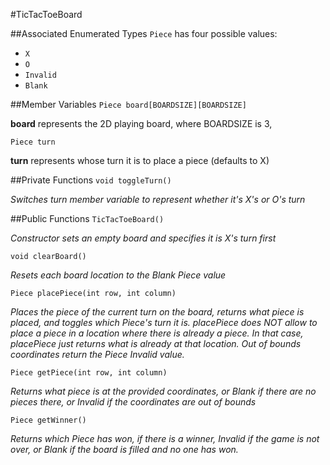 #TicTacToeBoard

##Associated Enumerated Types
`Piece` has four possible values:
 * `X`
 * `O`
 * `Invalid`
 * `Blank`

##Member Variables
`Piece board[BOARDSIZE][BOARDSIZE]` 

**board** represents the 2D playing board, where BOARDSIZE is 3, 

`Piece turn` 

**turn** represents whose turn it is to place a piece (defaults to X)

##Private Functions
`void toggleTurn()`  	

*Switches turn member variable to represent whether it's X's or O's turn*
  	
##Public Functions
`TicTacToeBoard()`

*Constructor sets an empty board and specifies it is X's turn first*


`void clearBoard()`

*Resets each board location to the Blank Piece value*


`Piece placePiece(int row, int column)`

*Places the piece of the current turn on the board, returns what piece is 
placed, and toggles which Piece's turn it is. placePiece does NOT allow to 
place a piece in a location where there is already a piece. In that case, 
placePiece just returns what is already at that location. Out of bounds coordinates return the Piece Invalid value.*


`Piece getPiece(int row, int column)`

*Returns what piece is at the provided coordinates, or Blank if there
are no pieces there, or Invalid if the coordinates are out of bounds*

`Piece getWinner()`

*Returns which Piece has won, if there is a winner, Invalid if the game
is not over, or Blank if the board is filled and no one has won.*
